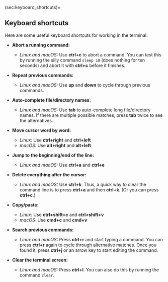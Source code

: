 (sec:keyboard_shortcuts)=
## Keyboard shortcuts

Here are some useful keyboard shortcuts for working in the terminal:

- **Abort a running command:** 
  - *Linux and macOS:* Use **ctrl+c** to abort a command. You can test this by running the silly command `sleep 10` (does nothing for ten seconds) and abort it with **ctrl+c** before it finishes.

- **Repeat previous commands:** 
  - *Linux and macOS:* Use **up** and **down** to cycle through previous commands.

- **Auto-complete file/directory names:** 
  - *Linux and macOS:* Use **tab** to auto-complete long file/directory names. If there are multiple possible matches, press **tab** twice to see the alternatives.

- **Move cursor word by word:** 
  - *Linux:* Use **ctrl+right** and **ctrl+left**
  - *macOS:* Use **alt+right** and **alt+left**

- **Jump to the beginning/end of the line:**
  - *Linux and macOS:* Use **ctrl+a** and **ctrl+e**

- **Delete everything after the cursor:**
  - *Linux and macOS:* Use **ctrl+k**. Thus, a quick way to clear the command line is to press **ctrl+a** and then **ctrl+k**. (Or you can press **ctrl+c**.)

- **Copy/paste:**
  - *Linux:* Use **ctrl+shift+c** and **ctrl+shift+v**
  - *macOS:* Use **cmd+c** and **cmd+v**

- **Search previous commands:** 
  - *Linux and macOS:* Press **ctrl+r** and start typing a command. You can press **ctrl+r** again to cycle through alternative matches. Once you found it, press **ctrl+j** or an arrow key to start editing the command.

- **Clear the terminal screen:**
  - *Linux and macOS:* Press **ctrl+l**. You can also do this by running the command `clear`.
